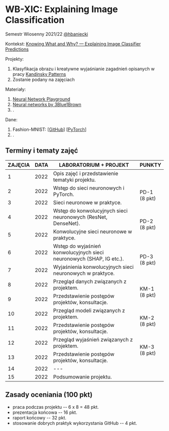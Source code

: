 # WB-XIC: Explaining Image Classification

Semestr Wiosenny 2021/22 [@hbaniecki](https://github.com/hbaniecki)

Kontekst: [Knowing What and Why? — Explaining Image Classifier Predictions](https://towardsdatascience.com/knowing-what-and-why-explaining-image-classifier-predictions-680a15043bad)

Projekty:
1. Klasyfikacja obrazu i kreatywne wyjaśnianie zagadnień opisanych w pracy [Kandinsky Patterns](https://www.sciencedirect.com/science/article/pii/S0004370221000977)
2. Zostanie podany na zajęciach

Materiały:
1. [Neural Network Playground](https://playground.tensorflow.org)
2. [Neural networks by 3Blue1Brown](https://www.youtube.com/playlist?list=PLZHQObOWTQDNU6R1_67000Dx_ZCJB-3pi)
3. .

Dane:
1. Fashion-MNIST: [[GitHub](https://github.com/zalandoresearch/fashion-mnist)] [[PyTorch](https://pytorch.org/vision/stable/datasets.html#fashion-mnist)]
2. .

## Terminy i tematy zajęć 

<table>
<thead>
  <tr>
    <th>ZAJĘCIA</th>
    <th>DATA</th>
    <th>LABORATORIUM + PROJEKT</th>
    <th>PUNKTY</th>
  </tr>
</thead>
<tbody>
  <tr>
    <td>1</td>
    <td>2022</td>
    <td>Opis zajęć i przedstawienie tematyki projektu.</td>
    <td></td>
  </tr>
    <td>2</td>
    <td>2022</td>
    <td>Wstęp do sieci neuronowych i PyTorch.</td>
    <td rowspan="2">PD-1 <br> (8 pkt)</td>
  </tr>
    <tr>
    <td>3</td>
    <td>2022</td>
    <td>Sieci neuronowe w praktyce.</td>
  </tr>
  <tr>
  <tr>
    <td>4</td>
    <td>2022</td>
    <td>Wstęp do konwolucyjnych sieci neuronowych (ResNet, DenseNet).</td>
	<td rowspan="2">PD-2 <br> (8 pkt)</td>
  </tr>
  <tr>
    <td>5</td>
    <td>2022</td>
    <td>Konwolucyjne sieci neuronowe w praktyce.</td>
  </tr>
  <tr>
  <tr>
    <td>6</td>
    <td>2022</td>
    <td>Wstęp do wyjaśnień konwolucyjnych sieci neuronowych (SHAP, IG etc.).</td>
	<td rowspan="2">PD-3 <br> (8 pkt)</td>
  </tr>
  <tr>
    <td>7</td>
    <td>2022</td>
    <td>Wyjaśnienia konwolucyjnych sieci neuronowych w praktyce.</td>
  </tr>
  <tr>
    <td>8</td>
    <td>2022</td>
    <td>Przegląd danych związanych z projektem.</td>
    <td rowspan="2">KM-1 <br> (8 pkt)</td>
  </tr>
  <tr>
    <td>9</td>
    <td>2022</td>
    <td>Przedstawienie postępów projektów, konsultacje.</td>
  </tr>
  <tr>
    <td>10</td>
    <td>2022</td>
    <td>Przegląd modeli związanych z projektem.</td>
    <td rowspan="2">KM-2 <br> (8 pkt)</td>
  </tr>
  <tr>
    <td>11</td>
    <td>2022</td>
    <td>Przedstawienie postępów projektów, konsultacje.</td>
  </tr>
  <tr>
    <td>12</td>
    <td>2022</td>
    <td>Przegląd wyjaśnień związanych z projektem.</td>
    <td rowspan="2">KM-3 <br> (8 pkt)</td>
  </tr>
  <tr>
    <td>13</td>
    <td>2022</td>
    <td>Przedstawienie postępów projektów, konsultacje.</td>
  </tr>
  <tr>
    <td>14</td>
    <td>2022</td>
    <td>---</td>
    <td></td>
  </tr>

  <tr>
    <td>15</td>
    <td>2022</td>
    <td>Podsumowanie projektu.</td>
    <td></td>
  </tr>
</tbody>
</table>

## Zasady oceniania (100 pkt)

-   praca podczas projektu -- 6 x 8 = 48 pkt.
-   prezentacja końcowa -- 16 pkt.
-   raport końcowy -- 32 pkt.
-   stosowanie dobrych praktyk wykorzystania GitHub -- 4 pkt.
